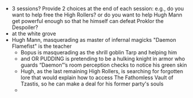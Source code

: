 - 3 sessions? Provide 2 choices at the end of each session: e.g., do you want to help free the High Rollers? or do you want to help Hugh Mann get powerful enough so that he himself can defeat Proklor the Despoiler?
- at the white grove
- Hugh Mann, masquerading as master of infernal magicks "Daemon Flamefist" is the teacher
	- Bopus is masquerading as the shrill goblin Tarp and helping him
	- and OR PUDDING is pretending to be a hulking knight in armor who guards “Daemon”’s room perception checks to notice his green skin
	- Hugh, as the last remaining High Rollers, is searching for forgotten lore that would explain how to access The Fathomless Vault of Tzastis, so he can make a deal for his former party's souls
	-